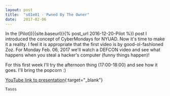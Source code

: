 ```yaml
---
layout: post
title:  "s01e01 - Pwned By The Owner"
date:   2017-02-06
---
```


In the [Pilot]({{site.baseurl}}{% post_url 2016-12-20-Pilot %}) post I introduced the concept of CyberMondays for NYUAD. Now it's time to make it a reality. I feel it is appropriate that the first video is by good-ol-fashioned Zoz. For Monday Feb. 06, 2017 we'll watch a DEFCON video and see what happens when you steal a hacker's computer (funny things happen)!

For this first week I'll try the afternoon thing (17:00-18:00) and see how it goes. I'll bring the popcorn :)

[YouTube link to presentation](https://www.youtube.com/watch?v=Jwpg-AwJ0Jc){:target="_blank"}

`Tasos`
